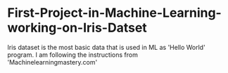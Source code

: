 # First-Project-in-Machine-Learning-working-on-Iris-Datset
Iris dataset is the most basic data that is used in ML as 'Hello World' program. I am following the instructions from 'Machinelearningmastery.com'
